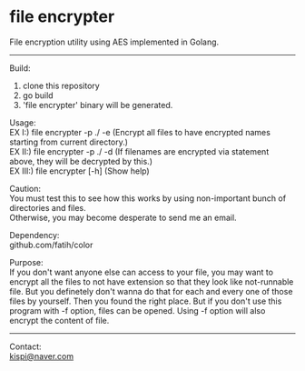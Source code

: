 # file encrypter
File encryption utility using AES implemented in Golang.

***

Build:
1. clone this repository  
2. go build  
3. 'file encrypter' binary will be generated.  

Usage:  
EX I:) file encrypter -p ./ -e (Encrypt all files to have encrypted names starting from current directory.)  
EX II:) file encrypter -p ./ -d (If filenames are encrypted via statement above, they will be decrypted by this.)  
EX III:) file encrypter [-h] (Show help)  

Caution:  
You must test this to see how this works by using non-important bunch of directories and files.  
Otherwise, you may become desperate to send me an email.  

Dependency:  
github.com/fatih/color  

Purpose:  
If you don't want anyone else can access to your file, you may want to encrypt all the files to not have extension so that they look like not-runnable file. But you definetely don't wanna do that for each and every one of those files by yourself. Then you found the right place. But if you don't use this program with -f option, files can be opened. Using -f option will also encrypt the content of file.

***

Contact:  
kispi@naver.com
